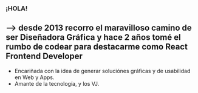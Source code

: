 ### ¡HOLA! 
## ⟶ desde 2013 recorro el maravilloso camino de ser Diseñadora Gráfica y hace 2 años tomé el rumbo de codear para destacarme como React Frontend Developer

- Encariñada con la idea de generar soluciónes gráficas y de usabilidad en Web y Apps. 
- Amante de la tecnología, y los VJ. 


<!--
**Chrenovadg/Chrenovadg** is a ✨ _special_ ✨ repository because its `README.md` (this file) appears on your GitHub profile.

Here are some ideas to get you started:

- 🔭 I’m currently working on ...
- 🌱 I’m currently learning ...
- 👯 I’m looking to collaborate on ...
- 🤔 I’m looking for help with ...
- 💬 Ask me about ...
- 📫 How to reach me: ...
- 😄 Pronouns: ...
- ⚡ Fun fact: ...
-->
